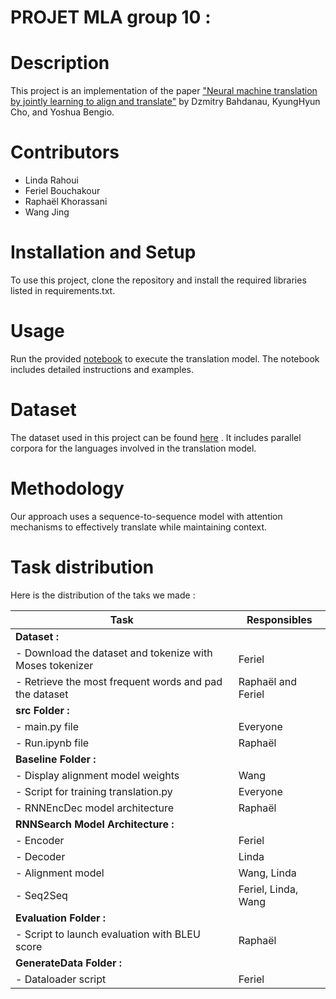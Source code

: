 PROJET MLA group 10 : <br>
===
# Description
This project is an implementation of the paper ["Neural machine translation by jointly learning to align and translate"][2] by Dzmitry Bahdanau, KyungHyun Cho, and Yoshua Bengio.

# Contributors
- Linda Rahoui 
- Feriel Bouchakour
- Raphaël Khorassani
- Wang Jing

# Installation and Setup
To use this project, clone the repository and install the required libraries listed in requirements.txt.

# Usage
Run the provided [notebook](src/Run.ipynb) to execute the translation model. The notebook includes detailed instructions and examples.


# Dataset
The dataset used in this project can be found [here][3] . It includes parallel corpora for the languages involved in the translation model.

# Methodology
Our approach uses a sequence-to-sequence model with attention mechanisms to effectively translate while maintaining context.

# Task distribution
Here is the distribution of the taks we made :

| **Task**                                     | **Responsibles**                                 |
|---------------------------------------------|--------------------------------------------------|
| **Dataset :**                                                                                 |
| - Download the dataset and tokenize with Moses tokenizer | Feriel                                |
| - Retrieve the most frequent words and pad the dataset | Raphaël and Feriel           |
| **src Folder :**                                                                               |
| - main.py file                               | Everyone                                        |
| - Run.ipynb file                             | Raphaël                                          |
| **Baseline Folder :**                                                                          |
| - Display alignment model weights            | Wang                                             |
| - Script for training translation.py         | Everyone                                        |
| - RNNEncDec model architecture               | Raphaël                                          |
| **RNNSearch Model Architecture :**                                                             |
| - Encoder                                    | Feriel                                           |
| - Decoder                                    | Linda                                            |
| - Alignment model                            | Wang, Linda                                      |
| - Seq2Seq                                    | Feriel, Linda, Wang                              |
| **Evaluation Folder :**                                                                        |
| - Script to launch evaluation with BLEU score | Raphaël                                         |
| **GenerateData Folder :**                                                                      |
| - Dataloader script                          | Feriel                                           |



[2]: https://arxiv.org/abs/1409.0473 "lien article"
[3]: https://www.statmt.org/wmt14/translation-task.html "lien dataset"
